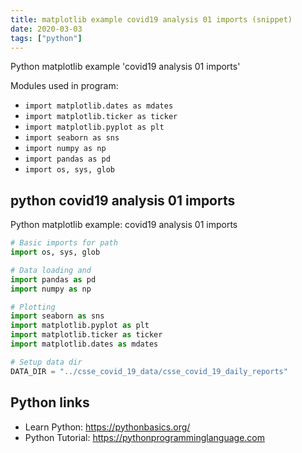 ```yaml
---
title: matplotlib example covid19 analysis 01 imports (snippet)
date: 2020-03-03
tags: ["python"]
---
```

Python matplotlib example 'covid19 analysis 01 imports'


Modules used in program: 
* `import matplotlib.dates as mdates`
* `import matplotlib.ticker as ticker`
* `import matplotlib.pyplot as plt`
* `import seaborn as sns`
* `import numpy as np`
* `import pandas as pd`
* `import os, sys, glob`

## python covid19 analysis 01 imports

Python matplotlib example: covid19 analysis 01 imports

```python
# Basic imports for path
import os, sys, glob

# Data loading and 
import pandas as pd
import numpy as np

# Plotting
import seaborn as sns
import matplotlib.pyplot as plt
import matplotlib.ticker as ticker
import matplotlib.dates as mdates

# Setup data dir
DATA_DIR = "../csse_covid_19_data/csse_covid_19_daily_reports"

```

## Python links

- Learn Python: https://pythonbasics.org/
- Python Tutorial: https://pythonprogramminglanguage.com
